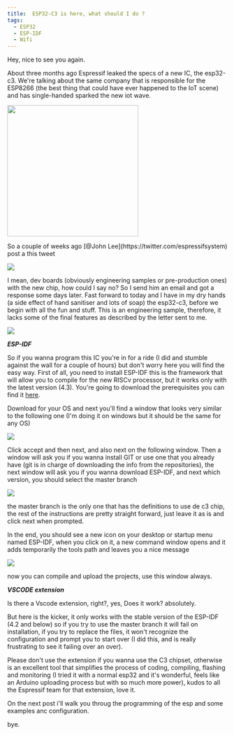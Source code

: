 ```yaml
---
title:  ESP32-C3 is here, what should I do ?
tags:
  - ESP32
  - ESP-IDF
  - Wifi
---
```

Hey, nice to see you again.

About three months ago Espressif leaked the specs of a new IC, the esp32-c3. We're talking about the same company that is responsible for the ESP8266 (the best thing that could have ever happened to the IoT scene) and has single-handed sparked the new iot wave.
<p class="aligncenter">
    <img src="{{site.baseurl}}/assets/esp.jpg" width="300" height="300"/>
</p>
So a couple of weeks ago [@John Lee](https://twitter.com/espressifsystem) post a this tweet
<p class="aligncenter">
    <img src="{{site.baseurl}}/assets/esp1.jpg" />
</p>
I mean, dev boards (obviously engineering samples or pre-production ones) with the new chip, how could I say no?
So I send him an email and got a response some days later. Fast forward to today and I have in my dry hands (a side effect of hand sanitiser and lots of soap) the esp32-c3, before we begin with all the fun and stuff. This is an engineering sample, therefore, it lacks some of the final features as described by the letter sent to me.
<p class="aligncenter">
    <img src="{{site.baseurl}}/assets/esp2.jpg" />
</p>

***ESP-IDF***

So if you wanna program this IC you're in for a ride (I did and stumble against the wall for a couple of hours) but don't worry here you will find the easy way.
First of all, you need to install ESP-IDF this is the framework that will allow you to compile for the new RISCv processor, but it works only with the latest version (4.3). You're going to download the prerequisites you can find it [here](https://docs.espressif.com/projects/esp-idf/en/latest/esp32/get-started/index.html#get-started-get-prerequisites).

Download for your OS and next you'll find a window that looks very similar to the following one (I'm doing it on windows but it should be the same for any OS)
<p class="aligncenter">
    <img src="{{site.baseurl}}/assets/esp3.jpg" />
</p>
Click accept and then next, and also next on the following window. Then a window will ask you if you wanna install GIT or use one that you already have (git is in charge of downloading the info from the repositories), the next window will ask you if you wanna download ESP-IDF, and next which version, you should select the master branch
<p class="aligncenter">
    <img src="{{site.baseurl}}/assets/esp4.jpg" />
</p>
the master branch is the only one that has the definitions to use de c3 chip, the rest of the instructions are pretty straight forward, just leave it as is and click next when prompted.

In the end, you should see a new icon on your desktop or startup menu named ESP-IDF, when you click on it, a new command window opens and it adds temporarily the tools path and leaves you a nice message

<p class="aligncenter">
    <img src="{{site.baseurl}}/assets/esp5.jpg" />
</p>

now you can compile and upload the projects, use this window always.

***VSCODE extension***

Is there a Vscode extension, right?, yes, Does it work? absolutely.

But here is the kicker, it only works with the stable version of the ESP-IDF (4.2 and below) so if you try to use the master branch it will fail on installation, if you try to replace the files, it won't recognize the configuration and prompt you to start over (I did this, and is really frustrating to see it failing over an over).

Please don't use the extension if you wanna use the C3 chipset, otherwise is an excellent tool that simplifies the process of coding, compiling, flashing and monitoring (I tried it with a normal esp32 and it's wonderful, feels like an Arduino uploading process but with so much more power), kudos to all the Espressif team for that extension, love it.

On the next post i'll walk you throug the programming of the esp and some examples anc configuration.

bye.
